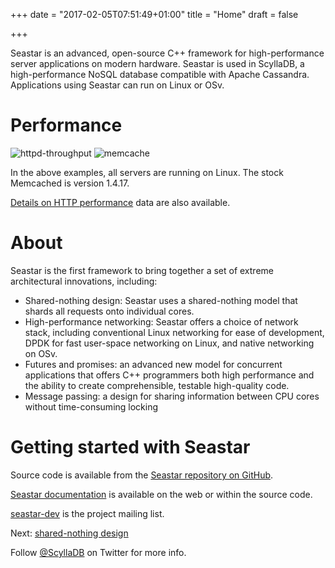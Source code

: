+++
date = "2017-02-05T07:51:49+01:00"
title = "Home"
draft = false

+++


Seastar is an advanced, open-source C++ framework for high-performance server applications on modern hardware. Seastar is used in ScyllaDB, a high-performance NoSQL database compatible with Apache Cassandra. Applications using Seastar can run on Linux or OSv.

# Performance
![httpd-throughput](/seastar/seastar-httpd-throughput.png)
![memcache](/seastar/seastar-memcache.png)

In the above examples, all servers are running on Linux. The stock Memcached is version 1.4.17.

[Details on HTTP performance](http://www.seastar-project.org/http-performance/) data are also available.

# About

Seastar is the first framework to bring together a set of extreme architectural innovations, including:

* Shared-nothing design: Seastar uses a shared-nothing model that shards all requests onto individual cores.
* High-performance networking: Seastar offers a choice of network stack, including conventional Linux networking for ease of development, DPDK for fast user-space networking on Linux, and native networking on OSv.
* Futures and promises: an advanced new model for concurrent applications that offers C++ programmers both high performance and the ability to create comprehensible, testable high-quality code.
* Message passing: a design for sharing information between CPU cores without time-consuming locking

# Getting started with Seastar

Source code is available from the [Seastar repository on GitHub](https://github.com/scylladb/seastar).

[Seastar documentation](http://docs.seastar-project.org/) is available on the web or within the source code.

[seastar-dev](https://groups.google.com/forum/?hl=en#!forum/seastar-dev) is the project mailing list.

Next: [shared-nothing design](/seastar/design)

Follow [@ScyllaDB](https://twitter.com/ScyllaDB) on Twitter for more info.
